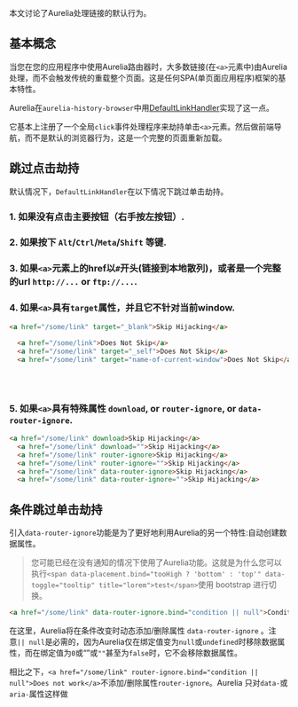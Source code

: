 本文讨论了Aurelia处理链接的默认行为。

## 基本概念
当您在您的应用程序中使用Aurelia路由器时，大多数链接(在`<a>`元素中)由Aurelia处理，而不会触发传统的重载整个页面。这是任何SPA(单页面应用程序)框架的基本特性。

Aurelia在`aurelia-history-browser`中用[DefaultLinkHandler](https://github.com/aurelia/history-browser/blob/master/src/link-handler.js)实现了这一点。

它基本上注册了一个全局`click`事件处理程序来劫持单击`<a>`元素。然后做前端导航，而不是默认的浏览器行为，这是一个完整的页面重新加载。

## 跳过点击劫持
默认情况下，`DefaultLinkHandler`在以下情况下跳过单击劫持。

### 1\.  如果没有点击主要按钮（右手按左按钮）.

### 2\. 如果按下 `Alt`/`Ctrl`/`Meta`/`Shift` 等键.

### 3\. 如果`<a>`元素上的href以`#`开头(链接到本地散列)，或者是一个完整的url  `http://...` or `ftp://...`.

### 4\. 如果`<a>`具有`target`属性，并且它不针对当前window.

``` html
<a href="/some/link" target="_blank">Skip Hijacking</a>
  
  <a href="/some/link">Does Not Skip</a>
  <a href="/some/link" target="_self">Does Not Skip</a>
  <a href="/some/link" target="name-of-current-window">Does Not Skip</a>
  

  
```

### 5\. 如果`<a>`具有特殊属性 `download`, or `router-ignore`, or `data-router-ignore`.
 

``` html
<a href="/some/link" download>Skip Hijacking</a>
  <a href="/some/link" download="">Skip Hijacking</a>
  <a href="/some/link" router-ignore>Skip Hijacking</a>
  <a href="/some/link" router-ignore="">Skip Hijacking</a>
  <a href="/some/link" data-router-ignore>Skip Hijacking</a>
  <a href="/some/link" data-router-ignore="">Skip Hijacking</a>
```

  
## 条件跳过单击劫持
引入`data-router-ignore`功能是为了更好地利用Aurelia的另一个特性:自动创建数据属性。

>您可能已经在没有通知的情况下使用了Aurelia功能。这就是为什么您可以执行`<span data-placement.bind="tooHigh ? 'bottom' : 'top'" data-toggle="tooltip" title="lorem">test</span>`使用 bootstrap 进行切换。

``` html
<a href="/some/link" data-router-ignore.bind="condition || null">Conditional Skip Hijacking</a>
```

在这里，Aurelia将在条件改变时动态添加/删除属性 `data-router-ignore` 。注意`|| null`是必需的，因为Aurelia仅在绑定值变为`null`或`undefined`时移除数据属性，而在绑定值为`0`或“”或`""`甚至为`false`时，它不会移除数据属性。
 
相比之下，`<a href="/some/link" router-ignore.bind="condition || null">Does not work</a>`不添加/删除属性`router-ignore`。Aurelia 只对`data-`或`aria-`属性这样做
  
